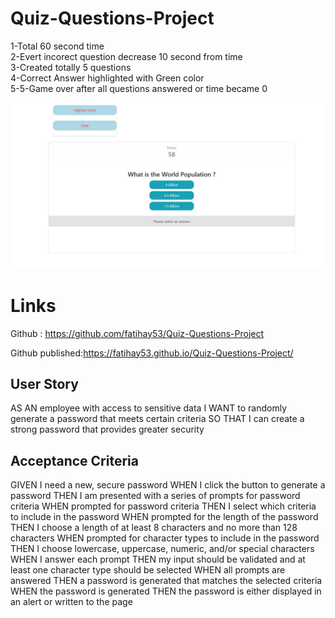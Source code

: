 # Quiz-Questions-Project

 
1-Total 60 second time  <br>
2-Evert incorect question decrease 10 second from time <br>
3-Created totally 5 questions <br>
4-Correct Answer highlighted with Green color <br>
5-5-Game over after all questions answered or time became 0 <br>


![Getting Started](/picture.jpg)






# Links

Github : https://github.com/fatihay53/Quiz-Questions-Project

Github published:https://fatihay53.github.io/Quiz-Questions-Project/


## User Story

AS AN employee with access to sensitive data I WANT to randomly generate a password that meets certain criteria SO THAT I can create a strong password that provides greater security

## Acceptance Criteria

GIVEN I need a new, secure password WHEN I click the button to generate a password THEN I am presented with a series of prompts for password criteria WHEN prompted for password criteria THEN I select which criteria to include in the password WHEN prompted for the length of the password THEN I choose a length of at least 8 characters and no more than 128 characters WHEN prompted for character types to include in the password THEN I choose lowercase, uppercase, numeric, and/or special characters WHEN I answer each prompt THEN my input should be validated and at least one character type should be selected WHEN all prompts are answered THEN a password is generated that matches the selected criteria WHEN the password is generated THEN the password is either displayed in an alert or written to the page



